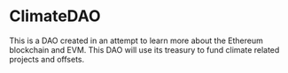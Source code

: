 # ClimateDAO
This is a DAO created in an attempt to learn more about the Ethereum blockchain and EVM. This DAO will use its treasury to fund climate related projects and offsets.

